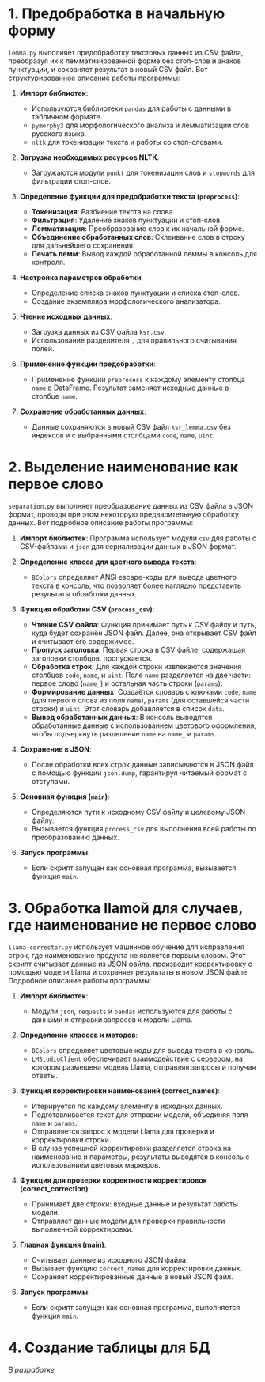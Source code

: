 # 1. Предобработка в начальную форму

`lemma.py` выполняет предобработку текстовых данных из CSV файла, преобразуя их к лемматизированной форме без стоп-слов и знаков пунктуации, и сохраняет результат в новый CSV файл. Вот структурированное описание работы программы:

1. **Импорт библиотек**:
   - Используются библиотеки `pandas` для работы с данными в табличном формате.
   - `pymorphy3` для морфологического анализа и лемматизации слов русского языка.
   - `nltk` для токенизации текста и работы со стоп-словами.

2. **Загрузка необходимых ресурсов NLTK**:
   - Загружаются модули `punkt` для токенизации слов и `stopwords` для фильтрации стоп-слов.

3. **Определение функции для предобработки текста (`preprocess`)**:
   - **Токенизация**: Разбиение текста на слова.
   - **Фильтрация**: Удаление знаков пунктуации и стоп-слов.
   - **Лемматизация**: Преобразование слов к их начальной форме.
   - **Объединение обработанных слов**: Склеивание слов в строку для дальнейшего сохранения.
   - **Печать лемм**: Вывод каждой обработанной леммы в консоль для контроля.

4. **Настройка параметров обработки**:
   - Определение списка знаков пунктуации и списка стоп-слов.
   - Создание экземпляра морфологического анализатора.

5. **Чтение исходных данных**:
   - Загрузка данных из CSV файла `ksr.csv`.
   - Использование разделителя `,` для правильного считывания полей.

6. **Применение функции предобработки**:
   - Применение функции `preprocess` к каждому элементу столбца `name` в DataFrame. Результат заменяет исходные данные в столбце `name`.

7. **Сохранение обработанных данных**:
   - Данные сохраняются в новый CSV файл `ksr_lemma.csv` без индексов и с выбранными столбцами `code`, `name`, `uint`.

# 2. Выделение наименование как первое слово 

`separation.py` выполняет преобразование данных из CSV файла в JSON формат, проводя при этом некоторую предварительную обработку данных. Вот подробное описание работы программы:

1. **Импорт библиотек**: Программа использует модули `csv` для работы с CSV-файлами и `json` для сериализации данных в JSON формат.

2. **Определение класса для цветного вывода текста**:
   - `BColors` определяет ANSI escape-коды для вывода цветного текста в консоль, что позволяет более наглядно представить результаты обработки данных.

3. **Функция обработки CSV (`process_csv`)**:
   - **Чтение CSV файла**: Функция принимает путь к CSV файлу и путь, куда будет сохранён JSON файл. Далее, она открывает CSV файл и считывает его содержимое.
   - **Пропуск заголовка**: Первая строка в CSV файле, содержащая заголовки столбцов, пропускается.
   - **Обработка строк**: Для каждой строки извлекаются значения столбцов `code`, `name`, и `uint`. Поле `name` разделяется на две части: первое слово (`name_`) и остальная часть строки (`params`).
   - **Формирование данных**: Создаётся словарь с ключами `code`, `name` (для первого слова из поля `name`), `params` (для оставшейся части строки) и `uint`. Этот словарь добавляется в список `data`.
   - **Вывод обработанных данных**: В консоль выводятся обработанные данные с использованием цветового оформления, чтобы подчеркнуть разделение `name` на `name_` и `params`.

4. **Сохранение в JSON**:
   - После обработки всех строк данные записываются в JSON файл с помощью функции `json.dump`, гарантируя читаемый формат с отступами.

5. **Основная функция (`main`)**:
   - Определяются пути к исходному CSV файлу и целевому JSON файлу.
   - Вызывается функция `process_csv` для выполнения всей работы по преобразованию данных.

6. **Запуск программы**:
   - Если скрипт запущен как основная программа, вызывается функция `main`.

# 3. Обработка llamой для случаев, где наименование не первое слово 

`llama-corrector.py` использует машинное обучение для исправления строк, где наименование продукта не является первым словом. Этот скрипт считывает данные из JSON файла, производит корректировку с помощью модели Llama и сохраняет результаты в новом JSON файле. Подробное описание работы программы:

1. **Импорт библиотек**:
   - Модули `json`, `requests` и `pandas` используются для работы с данными и отправки запросов к модели Llama.

2. **Определение классов и методов**:
   - `BColors` определяет цветовые коды для вывода текста в консоль.
   - `LMStudioClient` обеспечивает взаимодействие с сервером, на котором размещена модель Llama, отправляя запросы и получая ответы.

3. **Функция корректировки наименований (correct_names)**:
   - Итерируется по каждому элементу в исходных данных.
   - Подготавливается текст для отправки модели, объединяя поля `name` и `params`.
   - Отправляется запрос к модели Llama для проверки и корректировки строки.
   - В случае успешной корректировки разделяется строка на наименование и параметры, результаты выводятся в консоль с использованием цветовых маркеров.

4. **Функция для проверки корректности корректировок (correct_correction)**:
   - Принимает две строки: входные данные и результат работы модели.
   - Отправляет данные модели для проверки правильности выполненной корректировки.

5. **Главная функция (main)**:
   - Считывает данные из исходного JSON файла.
   - Вызывает функцию `correct_names` для корректировки данных.
   - Сохраняет корректированные данные в новый JSON файл.

6. **Запуск программы**:
   - Если скрипт запущен как основная программа, выполняется функция `main`.

# 4. Создание таблицы для БД 

_В разработке_
